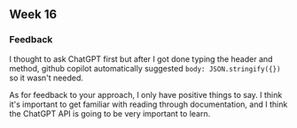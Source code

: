 ## Week 16

### Feedback

I thought to ask ChatGPT first but after I got done typing the header and method, github copilot automatically suggested ```body: JSON.stringify({})``` so it wasn't needed. 

As for feedback to your approach, I only have positive things to say. I think it's important to get familiar with reading through documentation, and I think the ChatGPT API is going to be very important to learn. 

